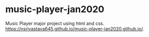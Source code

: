 # music-player-jan2020
Music Player major project using html and css.
https://nsrivastava645.github.io/music-player-jan2020.github.io/.
